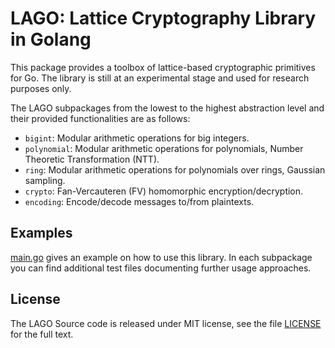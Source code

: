 # LAGO: Lattice Cryptography Library in Golang

This package provides a toolbox of lattice-based cryptographic primitives for Go. The library is still at an experimental stage and used for research purposes only.

The LAGO subpackages from the lowest to the highest abstraction level and their provided functionalities are as follows:

- `bigint`: Modular arithmetic operations for big integers.
- `polynomial`: Modular arithmetic operations for polynomials, Number Theoretic Transformation (NTT).
- `ring`: Modular arithmetic operations for polynomials over rings, Gaussian sampling.
- `crypto`: Fan-Vercauteren (FV) homomorphic encryption/decryption.
- `encoding`: Encode/decode messages to/from plaintexts.

## Examples

[main.go](https://github.com/dedis/student_18_lattices/blob/master/main.go) gives an example on how to use this library.
In each subpackage you can find additional test files documenting further usage approaches.

## License

The LAGO Source code is released under MIT license, see the file [LICENSE](https://github.com/dedis/lago/blob/master/LICENSE) for the full text.
